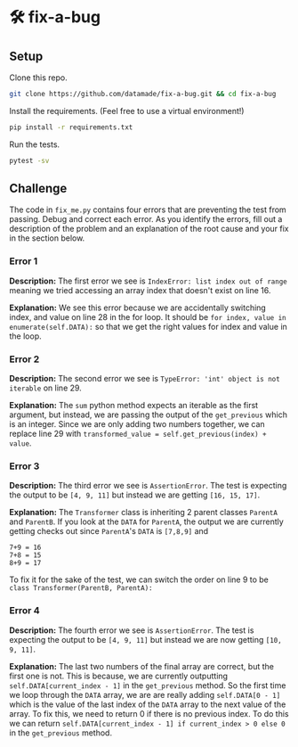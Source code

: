 # 🛠 fix-a-bug

## Setup

Clone this repo.

```bash
git clone https://github.com/datamade/fix-a-bug.git && cd fix-a-bug
```

Install the requirements. (Feel free to use a virtual environment!)

```bash
pip install -r requirements.txt
```

Run the tests.

```bash
pytest -sv
```

## Challenge

The code in `fix_me.py` contains four errors that are preventing the test from
passing. Debug and correct each error. As you identify the errors, fill out
a description of the problem and an explanation of the root cause and your fix
in the section below.

### Error 1

**Description:**
The first error we see is `IndexError: list index out of range` meaning we tried accessing an array index that doesn't exist on line 16.

**Explanation:**
We see this error because we are accidentally switching index, and value on line 28 in the for loop. It should be `for index, value in enumerate(self.DATA):` so that we get the right values for index and value in the loop.

### Error 2

**Description:**
The second error we see is `TypeError: 'int' object is not iterable` on line 29.

**Explanation:**
The `sum` python method expects an iterable as the first argument, but instead, we are passing the output of the `get_previous` which is an integer. Since we are only adding two numbers together, we can replace line 29 with `transformed_value = self.get_previous(index) + value`.

### Error 3

**Description:**
The third error we see is `AssertionError`. The test is expecting the output to be `[4, 9, 11]` but instead we are getting `[16, 15, 17]`.

**Explanation:**
The `Transformer` class is inheriting 2 parent classes `ParentA` and `ParentB`. If you look at the `DATA` for `ParentA`, the output we are currently getting checks out since `ParentA`'s `DATA` is `[7,8,9]` and

```
7+9 = 16
7+8 = 15
8+9 = 17
```

To fix it for the sake of the test, we can switch the order on line 9 to be `class Transformer(ParentB, ParentA):`

### Error 4

**Description:**
The fourth error we see is `AssertionError`. The test is expecting the output to be `[4, 9, 11]` but instead we are now getting `[10, 9, 11]`.

**Explanation:**
The last two numbers of the final array are correct, but the first one is not. This is because, we are currently outputting `self.DATA[current_index - 1]` in the `get_previous` method. So the first time we loop through the `DATA` array, we are are really adding `self.DATA[0 - 1]` which is the value of the last index of the `DATA` array to the next value of the array. To fix this, we need to return 0 if there is no previous index. To do this we can return `self.DATA[current_index - 1] if current_index > 0 else 0` in the `get_previous` method.

